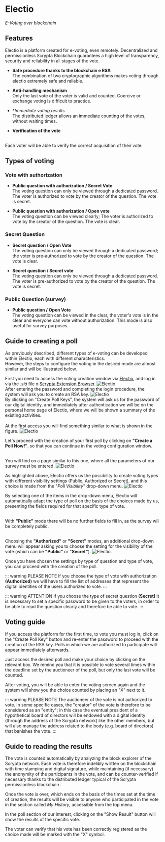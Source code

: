 # Electio

  *E-Voting over blockchain*

## Features

Electio is a platform created for e-voting, even remotely. Decentralized and permissionless Scrypta Blockchain guarantees a high level of transparency, security and reliability in all stages of the vote.

- **Safe procedure thanks to the blockchain e RSA**<br>
The combination of two cryptographic algorithms makes voting through electio extremely safe and reliable.

- **Anti-handling mechanism** <br>
Only the last vote of the voter is valid and counted. Coercive or exchange voting is difficult to practice.

- **Immediate voting results*<br>
The distributed ledger allows an immediate counting of the votes, without waiting times.

- **Verification of the vote**
<br> 
Each voter will be able to verify the correct acquisition of their vote.

## Types of voting

### Vote with authorization

- **Public question with authorization / Secret Vote**<br>
The voting question can only be viewed through a dedicated password. The voter  is authorized to vote by the creator of the question. The vote is secret.

- **Public question with authorization / Open vote**<br>
The voting question can be viewed clearly;  The voter  is authorized to vote by the creator of the question. The vote is clear.

### Secret Question

- **Secret question / Open Vote**<br>
The voting question can only be viewed through a dedicated password; the voter  is pre-authorized to vote by the creator of the question. The vote is clear.

- **Secret question / Secret vote**<br>
The voting question can only be viewed through a dedicated password. The voter  is pre-authorized to vote by the creator of the question. The vote is secret.

### Public Question (survey)

- **Public question / Open Vote**<br>
The voting question can be viewed in the clear, the voter's vote is in the clear and everyone can vote without authorization. This mode is also useful for survey purposes.

## Guide to creating a poll

As previously described, different types of e-voting can be developed within Electio, each with different characteristics.<br>However, the steps to configure the voting in the desired mode are almost similar and will be illustrated below.

First you need to access the voting creation window via [Electio](https://vote.electio.app/#/), and log in via the *.sid* file o [Scrypta Extension Browser](https://id.scryptachain.org/).
![Electio](./assets/electio/login.png)
<br>After entering the password and completing the login procedure, the system will ask you to create an RSA key.
![Electio](./assets/electio/rsa.png)
<br> By clicking on "Create Poll Keys", the system will ask us for the password of our digital identity, and immediately after authentication we will be on the personal home page of Electio, where we will be shown a summary of the existing activities.
<br><br>At the first access you will find something similar to what is shown in the figure.
![Electio](./assets/electio/main_empty.png)

Let's proceed with the creation of your first poll by clicking on **"Create a Poll Now!"**, so that you can continue in the voting configuration window.

<br> You will find on a page similar to this one, where all the parameters of our survey must be entered.
![Electio](./assets/electio/full.png)

As highlighted above, Electio offers us the possibility to create voting types with different visibility settings (Public, Authorized or Secret), and this choice is made from the "*Poll Visibility*" drop-down menu.
![Electio](./assets/electio/type_poll.png)

By selecting one of the items in the drop-down menu, Electio will automatically adapt the type of poll on the basis of the choices made by us, presenting the fields required for that specific type of vote.

<br>With **"Public"** mode there will be no further fields to fill in, as the survey will be completely public.

<br>Choosing the **"Authorized"** or **"Secret"** modes, an additional drop-down menu will appear asking you to choose the setting for the visibility of the vote (which can be  **"Public"** or **"Secret"**).
![Electio](./assets/electio/dropdown.png).

Once you have chosen the settings by type of question and type of vote, you can proceed with the creation of the poll.

::: warning PLEASE NOTE
If you choose the type of vote with authorization **(Authorized)** we will have to fill the list of addresses that represent the digital identities of the users authorized to vote.
:::

::: warning ATTENTION
If you choose the type of secret question **(Secret)** it is necessary to set a specific password to be given to the voters, in order to be able to read the question clearly and therefore be able to vote.
:::

## Voting guide

If you access the platform for the first time, to vote you must log in, click on the "Create Poll Key" button and re-enter the password to proceed with the creation of the RSA key. Polls in which we are authorized to participate will appear immediately afterwards.

Just access the desired poll and make your choice by clicking on the relevant box. We remind you that it is possible to vote several times within the deadline set by the auctioneer of the poll, but only the last vote will be counted.

After voting, you will be able to enter the voting screen again and the system will show you the choice counted by placing an "X" next to it. 

::: warning PLEASE NOTE
The auctioneer of the vote is not authorized to vote. In some specific cases, the "creator" of the vote is therefore to be considered as an "entity"; in this case the eventual president of a hypothetical board of directors will be endowed with a digital identity (through the address of the Scrypta network) like the other members, but will also manage the address related to the body (e.g. board of directors) that banishes the vote.
:::

## Guide to reading the results

The vote is counted automatically by analyzing the block explorer of the Scrypta network. Each vote is therefore indelibly written on the blockchain with time stamping and digital signature, while maintaining (if necessary) the anonymity of the participants in the vote, and can be counter-verified if necessary thanks to the distributed ledger typical of the Scrypta permissionless blockchain .

Once the vote is over, which ends on the basis of the times set at the time of creation, the results will be visible to anyone who participated in the vote in the section called *My History*, accessible from the top menu.

In the poll section of our interest, clicking on the "Show Result" button will show the results of the specific vote.

The voter can verify that his vote has been correctly registered as the choice made will be marked with the "X" symbol.